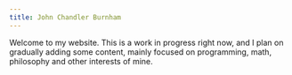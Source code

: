 ```yaml
---
title: John Chandler Burnham
---
```


Welcome to my website. This is a work in progress right now, and I plan on
gradually adding some content, mainly focused on programming, math, philosophy
and other interests of mine.

